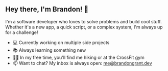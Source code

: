## Hey there, I'm Brandon! 👋

I'm a software developer who loves to solve problems and build cool stuff. Whether it's a new app, a quick script, or a complex system, I'm always up for a challenge!

- 💻 Currently working on multiple side projects
- 📚 Always learning something new
- 🏋️‍♂️ In my free time, you'll find me hiking or at the CrossFit gym 
- 📫 Want to chat? My inbox is always open: me@brandongrant.dev

<!--
**brandon-grant/brandon-grant** is a ✨ _special_ ✨ repository because its `README.md` (this file) appears on your GitHub profile.

Here are some ideas to get you started:

- 🔭 I’m currently working on ...
- 🌱 I’m currently learning ...
- 👯 I’m looking to collaborate on ...
- 🤔 I’m looking for help with ...
- 💬 Ask me about ...
- 📫 How to reach me: ...
- 😄 Pronouns: ...
- ⚡ Fun fact: ...
-->
